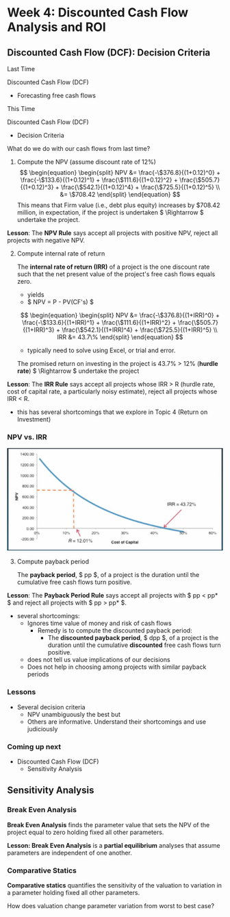 # Week 4: Discounted Cash Flow Analysis and ROI

## Discounted Cash Flow (DCF): Decision Criteria

Last Time

Discounted Cash Flow (DCF)

- Forecasting free cash flows



This Time

Discounted Cash Flow (DCF)

- Decision Criteria



What do we do with our cash flows from last time?

1. Compute the NPV (assume discount rate of 12%)
   $$
   \begin{equation}
   \begin{split}
   NPV &= \frac{-\$376.8}{(1+0.12)^0} + \frac{-\$133.6}{(1+0.12)^1} + \frac{\$111.6}{(1+0.12)^2} + \frac{\$505.7}{(1+0.12)^3} + \frac{\$542.1}{(1+0.12)^4} + \frac{\$725.5}{(1+0.12)^5} \\
   &= \$708.42
   \end{split}
   \end{equation}
   $$
   This means that Firm value (i.e., debt plus equity) increases by \$708.42 million, in expectation, if the project is undertaken $ \Rightarrow $ undertake the project.

**Lesson**: The **NPV Rule** says accept all projects with positive NPV, reject all projects with negative NPV.

2. Compute internal rate of return

   The **internal rate of return (IRR)** of a project is the one discount rate such that the net present value of the project's free cash flows equals zero.

   - yields
   - $ NPV = P - PV(CF's) $

   $$
   \begin{equation}
   \begin{split}
   NPV &= \frac{-\$376.8}{(1+IRR)^0} + \frac{-\$133.6}{(1+IRR)^1} + \frac{\$111.6}{(1+IRR)^2} + \frac{\$505.7}{(1+IRR)^3} + \frac{\$542.1}{(1+IRR)^4} + \frac{\$725.5}{(1+IRR)^5} \\
   IRR &= 43.7\%
   \end{split}
   \end{equation}
   $$

   - typically need to solve using Excel, or trial and error.

   The promised return on investing in the project is 43.7% > 12% (**hurdle rate**) $ \Rightarrow $ undertake the project

**Lesson**: The **IRR Rule** says accept all projects whose IRR > R (hurdle rate, cost of capital rate, a particularly noisy estimate), reject all projects whose IRR < R.

- this has several shortcomings that we explore in Topic 4 (Return on Investment)

### NPV vs. IRR

![npv irr](./images/npv-irr.png)

3. Compute payback period

   The **payback period**, $ pp $, of a project is the duration until the cumulative free cash flows turn positive.

**Lesson**: The **Payback Period Rule** says accept all projects with $ pp < pp* $ and reject all projects with $ pp > pp* $.

- several shortcomings:
  - Ignores time value of money and risk of cash flows
    - Remedy is to compute the discounted payback period:
      - The **discounted payback period**, $ dpp $, of a project is the duration until the cumulative **discounted** free cash flows turn positive.
  - does not tell us value implications of our decisions
  - Does not help in choosing among projects with similar payback periods

### Lessons

- Several decision criteria
  - NPV unambiguously the best but
  - Others are informative. Understand their shortcomings and use judiciously

### Coming up next

- Discounted Cash Flow (DCF)
  - Sensitivity Analysis

## Sensitivity Analysis

### Break Even Analysis

**Break Even Analysis** finds the parameter value that sets the NPV of the project equal to zero holding fixed all other parameters.

**Lesson: Break Even Analysis** is a **partial equilibrium** analyses that assume parameters are independent of one another.

### Comparative Statics

**Comparative statics** quantifies the sensitivity of the valuation to variation in a parameter holding fixed all other parameters.

How does valuation change parameter variation from worst to best case?

